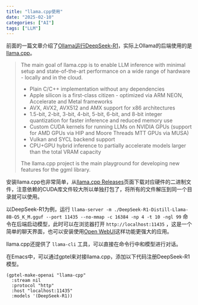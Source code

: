 ```yaml
---
title: "llama.cpp使用"
date: "2025-02-10"
categories: ["AI"]
tags: ["LLM"]
---
```


前面的一篇文章介绍了[Ollama运行DeepSeek-R1](../ollama-run-deepseek-r1/)，实际上Ollama的后端使用的是[llama.cpp](https://github.com/ggerganov/llama.cpp)。

> The main goal of llama.cpp is to enable LLM inference with minimal setup and state-of-the-art performance on a wide range of hardware - locally and in the cloud.
> 
> - Plain C/C++ implementation without any dependencies
> - Apple silicon is a first-class citizen - optimized via ARM NEON, Accelerate and Metal frameworks
> - AVX, AVX2, AVX512 and AMX support for x86 architectures
> - 1.5-bit, 2-bit, 3-bit, 4-bit, 5-bit, 6-bit, and 8-bit integer quantization for faster inference and reduced memory use
> - Custom CUDA kernels for running LLMs on NVIDIA GPUs (support for AMD GPUs via HIP and Moore Threads MTT GPUs via MUSA)
> - Vulkan and SYCL backend support
> - CPU+GPU hybrid inference to partially accelerate models larger than the total VRAM capacity
> 
> The llama.cpp project is the main playground for developing new features for the ggml library.

安装llama.cpp也非常简单，从[llama.cpp Releases](https://github.com/ggerganov/llama.cpp/releases)页面下载对应硬件的二进制文件，注意依赖的CUDA库文件较大所以单独打包了，将所有的文件解压到同一个目录就可以使用。

以DeepSeek-R1为例，运行 `llama-server -m ./DeepSeek-R1-Distill-Llama-8B-Q5_K_M.gguf --port 11435 --no-mmap -c 16384 -np 4 -t 10 -ngl 99` 命令在后端启动模型，此时可以在浏览器打开 `http://localhost:11435` ，这是一个简单的聊天界面，也可以安装使用[Open WebUI](https://github.com/open-webui/open-webui)这样功能更强大的应用。

llama.cpp还提供了 `llama-cli` 工具，可以直接在命令行中和模型进行对话。

在Emacs中，可以通过gptel来对接llama.cpp，添加以下代码注册DeepSeek-R1模型。

```emacs-lisp
(gptel-make-openai "llama-cpp"
  :stream nil
  :protocol "http"
  :host "localhost:11435"
  :models '(DeepSeek-R1))
```
